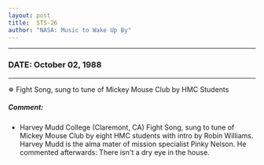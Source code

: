 ```yaml
---
layout: post
title:  STS-26
author: "NASA: Music to Wake Up By"
---
```


----
### DATE: October 02, 1988
----
✵ Fight Song, sung to tune of Mickey Mouse Club by HMC Students

##### Comment:
* Harvey Mudd College (Claremont, CA) Fight Song, sung to tune of Mickey Mouse Club by eight HMC students with intro by Robin Williams. Harvey Mudd is the alma mater of mission specialist Pinky Nelson. He commented afterwards: There isn't a dry eye in the house.
